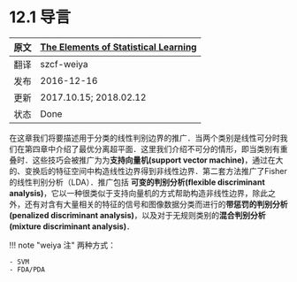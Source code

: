 # 12.1 导言

| 原文   | [The Elements of Statistical Learning](https://esl.hohoweiya.xyz/book/The%20Elements%20of%20Statistical%20Learning.pdf) |
| ---- | ---------------------------------------- |
| 翻译   | szcf-weiya                               |
| 发布 | 2016-12-16 |
| 更新|2017.10.15; 2018.02.12 |
|状态|Done|

在这章我们将要描述用于分类的线性判别边界的推广．当两个类别是线性可分时我们在第四章中介绍了最优分离超平面．这里我们介绍不可分的情形，即当类别有重叠时．这些技巧会被推广为为**支持向量机(support vector machine)**，通过在大的、变换后的特征空间中构造线性边界得到非线性边界．第二套方法推广了Fisher的线性判别分析（LDA）．推广包括 **可变的判别分析(flexible discriminant analysis)**，它以一种很类似于支持向量机的方式帮助构造非线性边界，除此之外，还有对含有大量相关的特征的信号和图像数据分类而进行的**带惩罚的判别分析(penalized discriminant analysis)**，以及对于无规则类别的**混合判别分析(mixture discriminant analysis)**．


!!! note "weiya 注"
	两种方式： 
	
	- SVM
	- FDA/PDA
